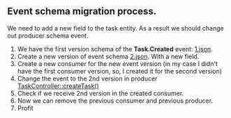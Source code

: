 ## Event schema migration process.

We need to add a new field to the task entity. As a result we should change out producer schema event.

1. We have the first version schema of the **Task.Created** event: [1.json](json-schema/task/created/1.json).
2. Create a new version of event schema [2.json](json-schema/task/created/2.json). With a new field.
3. Create a new consumer for the new event version (in my case I didn't have the first consumer version, so, I created it for the second version)
4. Change the event to the 2nd version in producer [TaskController::createTask()](task-tracker/src/Controller/TaskController.php)
5. Check if we receive 2nd version in the created consumer.
6. Now we can remove the previous consumer and previous producer.
7. Profit

